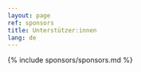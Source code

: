 ```yaml
---
layout: page
ref: sponsors
title: Unterstützer:innen
lang: de
---
```


{% include sponsors/sponsors.md %}
